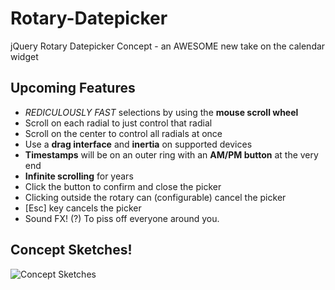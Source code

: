 Rotary-Datepicker
=================

jQuery Rotary Datepicker Concept - an AWESOME new take on the calendar widget

## Upcoming Features

* _REDICULOUSLY FAST_ selections by using the **mouse scroll wheel**
 * Scroll on each radial to just control that radial
 * Scroll on the center to control all radials at once
* Use a **drag interface** and **inertia** on supported devices
* **Timestamps** will be on an outer ring with an **AM/PM button** at the very end
* **Infinite scrolling** for years
* Click the button to confirm and close the picker
* Clicking outside the rotary can (configurable) cancel the picker
* [Esc] key cancels the picker
* Sound FX! (?) To piss off everyone around you.

## Concept Sketches!

![Concept Sketches](http://cloud.github.com/downloads/ProLoser/Rotary-Datepicker/Rotary-Picker.png)
